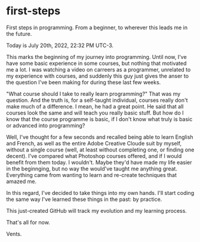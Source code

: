 # first-steps
First steps in programming. From a beginner, to wherever this leads me in the future.

Today is July 20th, 2022, 22:32 PM UTC-3.

This marks the beginning of my journey into programming. Until now, I've have some basic experience in some courses, but nothing that motivated me a lot. I was watching a video on carreers as a programmer, unrelated to my experience with courses, and suddenly this guy just gives the anser to the question I've been making for during these last few weeks.

"What course should I take to really learn programming?" That was my question. And the truth is, for a self-taught individual, courses really don't make much of a difference. I mean, he had a great point. He said that all courses look the same and will teach you really basic stuff. But how do I know that the course programme is basic, if I don't know what truly is basic or advanced into programming?

Well, I've thought for a few seconds and recalled being able to learn English and French, as well as the entire Adobe Creative Cloude suit by myself, without a single course (well, at least without completing one, or finding one decent). I've compared what Photoshop courses offered, and if I would benefit from them today. I wouldn't. Maybe they'd have made my life easier in the beginnging, but no way the would've taught me anything great. Everything came from wanting to learn and re-create techniques that amazed me.

In this regard, I've decided to take things into my own hands. I'll start coding the same way I've learned these things in the past: by practice.

This just-created GitHub will track my evolution and my learning process.

That's all for now.

Vents.
